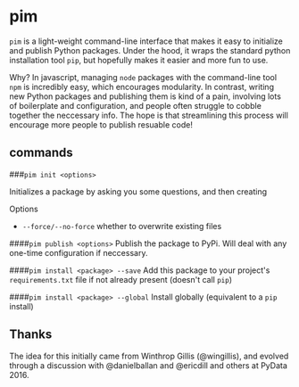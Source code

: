 # pim

`pim` is a light-weight command-line interface that makes it easy to initialize and publish Python packages. Under the hood, it wraps the standard python installation tool `pip`, but hopefully makes it easier and more fun to use.

Why? In javascript, managing `node` packages with the command-line tool `npm` is incredibly easy, which encourages modularity. In contrast, writing new Python packages and publishing them is kind of a pain, involving lots of boilerplate and configuration, and people often struggle to cobble together the neccessary info. The hope is that streamlining this process will encourage more people to publish resuable code!

## commands

###`pim init <options>`

Initializes a package by asking you some questions, and then creating

Options
- `--force/--no-force` whether to overwrite existing files

####`pim publish <options>`
Publish the package to PyPi. Will deal with any one-time configuration if neccessary.

####`pim install <package> --save`
Add this package to your project's `requirements.txt` file if not already present (doesn't call `pip`)

####`pim install <package> --global`
Install globally (equivalent to a `pip` install)

## Thanks

The idea for this initially came from Winthrop Gillis (@wingillis), and evolved through a discussion with @danielballan and @ericdill and others at PyData 2016.
